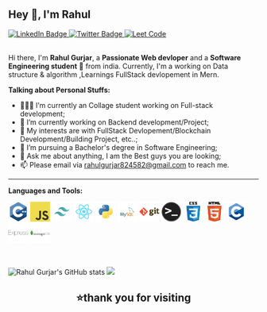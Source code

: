 ## Hey 👋, I'm Rahul

<div id="badges">
  <a href="https://www.linkedin.com/in/rahulgurjar247">
    <img src="https://img.shields.io/badge/LinkedIn-orange?style=for-the-badge&logo=linkedin&logoColor=white" alt="LinkedIn Badge"/>
  </a>
  <a href="https://twitter.com/RahulGurjar_247">
    <img src="https://img.shields.io/badge/Twitter-blue?style=for-the-badge&logo=twitter&logoColor=white" alt="Twitter Badge"/>
  </a>
  <a href="https://leetcode.com/u/Rahul_gurjar_247">
    <img src="https://img.shields.io/badge/Leetcode-yello?style=for-the-badge&logo=leetcode&logoColor=white" alt="Leet Code"/>
  </a>
</div>
<!-- <br /> -->
<br />

Hi there, I'm **Rahul Gurjar**, a **Passionate Web devloper** and a **Software Engineering student** 🚀 from india.  Currently, I'm a working on Data structure & algorithm ,Learnings FullStack devlopement in Mern.

 <!-- <img align="right" alt="GIF" src="https://i.pinimg.com/originals/e4/26/70/e426702edf874b181aced1e2fa5c6cde.gif" /> -->

**Talking about Personal Stuffs:**
- 👨🏽‍💻 I’m currently an Collage student working on Full-stack development;
- 🌱 I’m currently working on Backend development/Project; 
- 🤔 My interests are with FullStack Devlopement/Blockchain Development/Building Project, etc..;
- 💼 I’m pursuing a Bachelor's degree in Software Engineering;
- 💬 Ask me about anything, I am the Best guys you are looking;
- 📫 Please email via rahulgurjar824582@gmail.com to reach me.

---

**Languages and Tools:**  
<p>
<img height="40" background="grey" src="https://raw.githubusercontent.com/github/explore/80688e429a7d4ef2fca1e82350fe8e3517d3494d/topics/cpp/cpp.png">
<img height="40" src="https://raw.githubusercontent.com/github/explore/80688e429a7d4ef2fca1e82350fe8e3517d3494d/topics/javascript/javascript.png">
<img height="40" src="https://raw.githubusercontent.com/github/explore/80688e429a7d4ef2fca1e82350fe8e3517d3494d/topics/tailwind/tailwind.png">
<img height="40" src="https://raw.githubusercontent.com/github/explore/80688e429a7d4ef2fca1e82350fe8e3517d3494d/topics/react/react.png">
<img height="40" src="https://raw.githubusercontent.com/github/explore/80688e429a7d4ef2fca1e82350fe8e3517d3494d/topics/python/python.png">
<img height="40" src="https://raw.githubusercontent.com/github/explore/80688e429a7d4ef2fca1e82350fe8e3517d3494d/topics/mysql/mysql.png">
<img height="40" src="https://raw.githubusercontent.com/github/explore/80688e429a7d4ef2fca1e82350fe8e3517d3494d/topics/git/git.png">
<img height="40" src="https://raw.githubusercontent.com/github/explore/80688e429a7d4ef2fca1e82350fe8e3517d3494d/topics/terminal/terminal.png">
<img height="40" src="https://raw.githubusercontent.com/github/explore/80688e429a7d4ef2fca1e82350fe8e3517d3494d/topics/css/css.png">
<img height="40" src="https://raw.githubusercontent.com/github/explore/80688e429a7d4ef2fca1e82350fe8e3517d3494d/topics/html/html.png">
<img height="40" src="https://raw.githubusercontent.com/github/explore/80688e429a7d4ef2fca1e82350fe8e3517/topics/c/c.png"> 
<img height="40" src="https://raw.githubusercontent.com/github/explore/80688e429a7d4ef2fca1e82350fe8e3517/topics/express/express.png"> 
<img height="40" src="https://raw.githubusercontent.com/github/explore/80688e429a7d4ef2fca1e82350fe8e3517/topics/mongodb/mongodb.png">   
  </p>
  </br>
  <p align="left">
<img height="200px" src="https://github-readme-stats.vercel.app/api?username=rahulgurjar247&show_icons=true&count_private=true&title_color=ff0087&bg_color=fafbfc00&text_color=a2a2a2" alt="Rahul Gurjar's GitHub stats" />
<img align="centre" height="200px" src="https://github-readme-stats.vercel.app/api/top-langs/?username=rahulgurjar247&title_color=ff0087&bg_color=fafbfc00&text_color=35b5ff&hide=EJS" />
</p>
<!-- ![Rahul github stats](https://github-readme-stats.vercel.app/api?username=rahulgurjar247&show_icons=true&hide_border=true) -->

<h2 style="text-align:center;" align="center">  ⭐️thank you for visiting</h2> 
